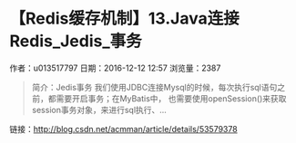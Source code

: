 # 【Redis缓存机制】13.Java连接Redis_Jedis_事务
作者：u013517797
日期：2016-12-12 12:57
浏览量：2387
> 简介：Jedis事务
我们使用JDBC连接Mysql的时候，每次执行sql语句之前，都需要开启事务；在MyBatis中，
也需要使用openSession()来获取session事务对象，来进行sql执行、...

 链接：http://blog.csdn.net/acmman/article/details/53579378
